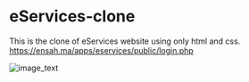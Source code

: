 # eServices-clone
This is the clone of eServices website using only html and css.  https://ensah.ma/apps/eservices/public/login.php

![image_text](http:https://github.com/ikram-elouadi/eServices-clone/blob/main/picture.png)
